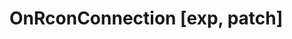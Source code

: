 <Badge type="danger" text="Carbon Compatible"/><Badge type="warning" text="Oxide Compatible"/>
# OnRconConnection [exp, patch]
```csharp

```

